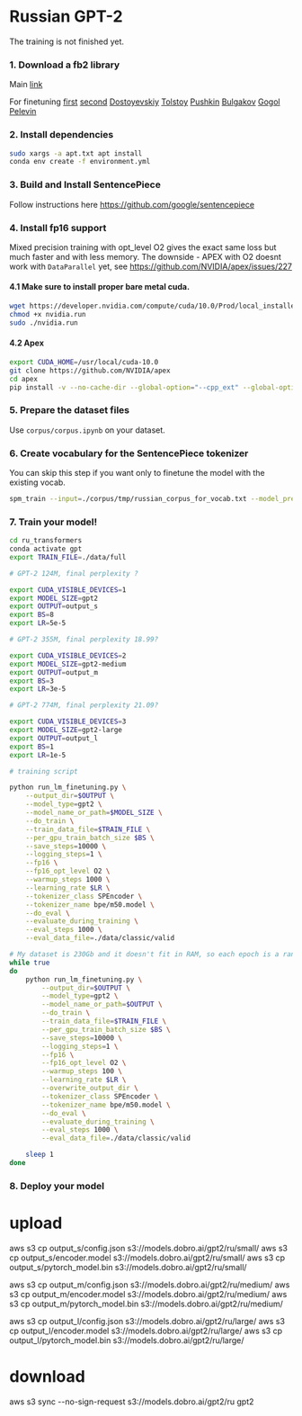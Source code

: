 # Russian GPT-2 

The training is not finished yet.

### 1. Download a fb2 library 

Main [link](https://booktracker.org/viewtopic.php?t=1198)

For finetuning [first](https://booktracker.org/viewtopic.php?t=43884) [second](https://booktracker.org/viewtopic.php?t=73891) [Dostoyevskiy](https://booktracker.org/viewtopic.php?t=7594) [Tolstoy](https://booktracker.org/viewtopic.php?t=8109) [Pushkin](https://booktracker.org/viewtopic.php?t=13615) [Bulgakov](https://booktracker.org/viewtopic.php?t=4397) [Gogol](https://booktracker.org/viewtopic.php?t=17643) [Pelevin](https://booktracker.org/viewtopic.php?t=48699)


### 2. Install dependencies
```bash
sudo xargs -a apt.txt apt install
conda env create -f environment.yml
```
### 3. Build and Install SentencePiece

Follow instructions here https://github.com/google/sentencepiece

### 4. Install fp16 support 

Mixed precision training with opt_level O2 gives the exact same loss but much faster and with less memory. The downside - APEX with O2 doesnt work with `DataParallel` yet, see https://github.com/NVIDIA/apex/issues/227

#### 4.1 Make sure to install proper bare metal cuda. 
```bash
wget https://developer.nvidia.com/compute/cuda/10.0/Prod/local_installers/cuda_10.0.130_410.48_linux -O nvidia.run
chmod +x nvidia.run
sudo ./nvidia.run
```
#### 4.2 Apex

```bash
export CUDA_HOME=/usr/local/cuda-10.0
git clone https://github.com/NVIDIA/apex
cd apex
pip install -v --no-cache-dir --global-option="--cpp_ext" --global-option="--cuda_ext" ./
```

### 5. Prepare the dataset files 
Use `corpus/corpus.ipynb` on your dataset.

### 6. Create vocabulary for the SentencePiece tokenizer

You can skip this step if you want only to finetune the model with the existing vocab.

```bash
spm_train --input=./corpus/tmp/russian_corpus_for_vocab.txt --model_prefix=bpe/m50 --vocab_size=50257 --user_defined_symbols='<|n|>'
```

### 7. Train your model!
``` bash
cd ru_transformers
conda activate gpt
export TRAIN_FILE=./data/full

# GPT-2 124M, final perplexity ?

export CUDA_VISIBLE_DEVICES=1
export MODEL_SIZE=gpt2
export OUTPUT=output_s
export BS=8
export LR=5e-5

# GPT-2 355M, final perplexity 18.99?

export CUDA_VISIBLE_DEVICES=2
export MODEL_SIZE=gpt2-medium
export OUTPUT=output_m
export BS=3
export LR=3e-5

# GPT-2 774M, final perplexity 21.09?

export CUDA_VISIBLE_DEVICES=3
export MODEL_SIZE=gpt2-large
export OUTPUT=output_l
export BS=1
export LR=1e-5

# training script

python run_lm_finetuning.py \
    --output_dir=$OUTPUT \
    --model_type=gpt2 \
    --model_name_or_path=$MODEL_SIZE \
    --do_train \
    --train_data_file=$TRAIN_FILE \
    --per_gpu_train_batch_size $BS \
    --save_steps=10000 \
    --logging_steps=1 \
    --fp16 \
    --fp16_opt_level O2 \
    --warmup_steps 1000 \
    --learning_rate $LR \
    --tokenizer_class SPEncoder \
    --tokenizer_name bpe/m50.model \
    --do_eval \
    --evaluate_during_training \
    --eval_steps 1000 \
    --eval_data_file=./data/classic/valid

# My dataset is 230Gb and it doesn't fit in RAM, so each epoch is a random sample from it. That is why the loop.
while true
do
    python run_lm_finetuning.py \
        --output_dir=$OUTPUT \
        --model_type=gpt2 \
        --model_name_or_path=$OUTPUT \
        --do_train \
        --train_data_file=$TRAIN_FILE \
        --per_gpu_train_batch_size $BS \
        --save_steps=10000 \
        --logging_steps=1 \
        --fp16 \
        --fp16_opt_level O2 \
        --warmup_steps 100 \
        --learning_rate $LR \
        --overwrite_output_dir \
        --tokenizer_class SPEncoder \
        --tokenizer_name bpe/m50.model \
        --do_eval \
        --evaluate_during_training \
        --eval_steps 1000 \
        --eval_data_file=./data/classic/valid

    sleep 1
done

```

### 8. Deploy your model

# upload
aws s3 cp output_s/config.json s3://models.dobro.ai/gpt2/ru/small/
aws s3 cp output_s/encoder.model s3://models.dobro.ai/gpt2/ru/small/
aws s3 cp output_s/pytorch_model.bin s3://models.dobro.ai/gpt2/ru/small/

aws s3 cp output_m/config.json s3://models.dobro.ai/gpt2/ru/medium/
aws s3 cp output_m/encoder.model s3://models.dobro.ai/gpt2/ru/medium/
aws s3 cp output_m/pytorch_model.bin s3://models.dobro.ai/gpt2/ru/medium/

aws s3 cp output_l/config.json s3://models.dobro.ai/gpt2/ru/large/
aws s3 cp output_l/encoder.model s3://models.dobro.ai/gpt2/ru/large/
aws s3 cp output_l/pytorch_model.bin s3://models.dobro.ai/gpt2/ru/large/

# download 
aws s3 sync --no-sign-request s3://models.dobro.ai/gpt2/ru gpt2
